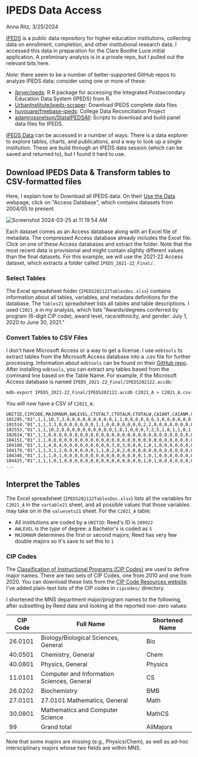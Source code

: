 # IPEDS Data Access
Anna Ritz, 3/25/2024

[IPEDS](https://nces.ed.gov/) is a public data repository for higher education institutions, collecting data on enrollment, completion, and other institutional research data. I accessed this data in preparation for the Clare Boothe Luce initial application. A preliminary analysis is in a private repo, but I pulled out the relevant bits here.

_Note:_ there seem to be a number of better-supported GitHub repos to analyze IPEDS data; consider using one or more of these:
- [jbryer/ipeds](https://github.com/jbryer/ipeds): R R package for accessing the Integrated Postsecondary Education Data System (IPEDS) from R.
- [UrbanInstitute/ipeds-scraper](https://github.com/UrbanInstitute/ipeds-scraper): Download IPEDS complete data files
- [huyouare/freebase-ipeds](https://github.com/huyouare/freebase-ipeds): College Data Reconciliation Project
- [adamrossnelson/StataIPEDSAll](https://github.com/adamrossnelson/StataIPEDSAll): Scripts to download and build panel data files for IPEDS.

[IPEDS Data](https://nces.ed.gov/ipeds/use-the-data) can be accessed in a number of ways. There is a data explorer to explore tables, charts, and publications, and a way to look up a single institution. These are build through an IPEDS data session (which can be saved and returned to), but I found it hard to use.

## Download IPEDS Data & Transform tables to CSV-formatted files

Here, I explain how to Download all IPEDS data. On their [Use the Data](https://nces.ed.gov/ipeds/use-the-data) webpage, click on "Access Database", which contains datasets from 2004/05 to present.

![Screenshot 2024-03-25 at 11 19 54 AM](https://github.com/annaritz/ipeds/assets/1457970/cc154d5b-a22f-4cbe-8f32-95f70faeb60d)

Each dataset comes as an Access database along with an Excel file of metadata. The compressed Access database already includes the Excel file. Click on one of these Access databases and extract the folder. Note that the most recent data is provisional and might contain slightly different values than the final datasets. For this example, we will use the 2021-22 Access dataset, which extracts a folder called `IPEDS_2021-22_Final/`.

### Select Tables

The Excel spreadsheet folder (`IPEDS202122TablesDoc.xlsx`) contains information about all tables, variables, and metadata definitions for the database. The `Tables21` spreadsheet lists all tables and table descriptions. I used `C2021_A` in my analysis, which lists "Awards/degrees conferred by program (6-digit CIP code), award level, race/ethnicity, and gender: July 1, 2020 to June 30, 2021."

### Convert Tables to CSV Files

I don't have Microsoft Access or a way to get a license. I use `mdbtools` to extract tables from the Microsoft Access database into a .csv file for further processing. Information about `mdbtools` can be found on their [GitHub repo](https://github.com/mdbtools/mdbtools). After installing `mdbtools`, you can extract any tables based from the command line based on the Table Name. For example, if the Microsoft Access database is named `IPEDS_2021-22_Final/IPEDS202122.accdb`:

```
mdb-export IPEDS_2021-22_Final/IPEDS202122.accdb C2021_A > C2021_A.csv
```

You will now have a CSV of `C2021_A`:

```
UNITID,CIPCODE,MAJORNUM,AWLEVEL,CTOTALT,CTOTALM,CTOTALW,CAIANT,CAIANM,CAIANW,CASIAT,CASIAM,CASIAW,CBKAAT,CBKAAM,CBKAAW,CHISPT,CHISPM,CHISPW,CNHPIT,CNHPIM,CNHPIW,CWHITT,CWHITM,CWHITW,C2MORT,C2MORM,C2MORW,CUNKNT,CUNKNM,CUNKNW,CNRALT,CNRALM,CNRALW
101295,"01",1,1,10,7,3,0,0,0,0,0,0,0,0,0,1,1,0,0,0,0,9,6,3,0,0,0,0,0,0,0,0,0
101514,"01",1,1,3,3,0,0,0,0,0,0,0,1,1,0,0,0,0,0,0,0,2,2,0,0,0,0,0,0,0,0,0,0
102553,"01",1,1,10,2,8,0,0,0,0,0,0,0,0,0,1,0,1,0,0,0,7,2,5,1,0,1,1,0,1,0,0,0
102614,"01",1,1,0,0,0,0,0,0,0,0,0,0,0,0,0,0,0,0,0,0,0,0,0,0,0,0,0,0,0,0,0,0
104151,"01",1,1,0,0,0,0,0,0,0,0,0,0,0,0,0,0,0,0,0,0,0,0,0,0,0,0,0,0,0,0,0,0
104160,"01",1,1,4,0,4,0,0,0,0,0,0,0,0,0,3,0,3,0,0,0,1,0,1,0,0,0,0,0,0,0,0,0
104179,"01",1,1,3,1,2,0,0,0,0,0,0,1,1,0,2,0,2,0,0,0,0,0,0,0,0,0,0,0,0,0,0,0
104346,"01",1,1,1,0,1,0,0,0,0,0,0,0,0,0,0,0,0,0,0,0,1,0,1,0,0,0,0,0,0,0,0,0
104425,"01",1,1,1,0,1,0,0,0,0,0,0,0,0,0,0,0,0,0,0,0,1,0,1,0,0,0,0,0,0,0,0,0
...
```

## Interpret the Tables 

The Excel spreadsheet (`IPEDS202122TablesDoc.xlsx`) lists all the variables for `C2021_A` in the `vartable21` sheet, and all possible values that those variables may take on in the `valuesets21` sheet. For the `C2021_A` table:

- All institutions are coded by a `UNITID`: Reed's ID is `209922`
- `AWLEVEL` is the _type_ of degree: a Bachelor's is coded as `5`
- `MAJORNUM` determines the first or second majors; Reed has very few double majors so it's save to set this to `1`

### CIP Codes

The [Classification of Instructional Programs (CIP Codes)](https://nces.ed.gov/ipeds/cipcode/default.aspx?y=55) are used to define major names. There are two sets of CIP Codes, one from 2010 and one from 2020. You can download these lists from the [CIP Code Resources website](https://nces.ed.gov/ipeds/cipcode/resources.aspx?y=55). I've added plain-text lists of the CIP codes in `cipcodes/` directory. 

I shortened the MNS department major/program names to the following, after subsetting by Reed data and looking at the reported non-zero values:

CIP Code | Full Name | Shortened Name 
--- | --- | ---
26.0101 |Biology/Biological Sciences, General | Bio
40.0501 | Chemistry, General | Chem
40.0801 | Physics, General| Physics
11.0101 | Computer and Information Sciences, General| CS
26.0202 | Biochemistry| BMB
27.0101 | 27.0101	Mathematics, General | Math
30.0801 | Mathematics and Computer Science | MathCS
99 | Grand total | AllMajors

Note that some majors are missing (e.g., Physics/Chem), as well as ad-hoc intersciplinary majors whose two fields are within MNS.
